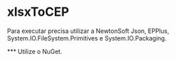 # xlsxToCEP

Para executar precisa utilizar a NewtonSoft Json, EPPlus, System.IO.FileSystem.Primitives e System.IO.Packaging.

*** Utilize o NuGet.
